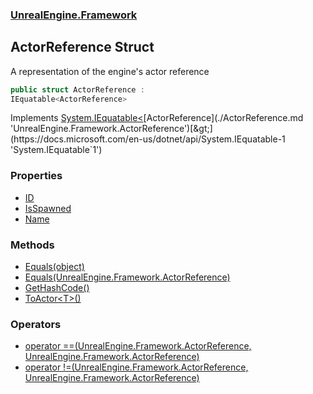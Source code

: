 ### [UnrealEngine.Framework](./UnrealEngine-Framework.md 'UnrealEngine.Framework')
## ActorReference Struct
A representation of the engine's actor reference  
```csharp
public struct ActorReference :
IEquatable<ActorReference>
```
Implements [System.IEquatable&lt;](https://docs.microsoft.com/en-us/dotnet/api/System.IEquatable-1 'System.IEquatable`1')[ActorReference](./ActorReference.md 'UnrealEngine.Framework.ActorReference')[&gt;](https://docs.microsoft.com/en-us/dotnet/api/System.IEquatable-1 'System.IEquatable`1')  
### Properties
- [ID](./ActorReference-ID.md 'UnrealEngine.Framework.ActorReference.ID')
- [IsSpawned](./ActorReference-IsSpawned.md 'UnrealEngine.Framework.ActorReference.IsSpawned')
- [Name](./ActorReference-Name.md 'UnrealEngine.Framework.ActorReference.Name')
### Methods
- [Equals(object)](./ActorReference-Equals(object).md 'UnrealEngine.Framework.ActorReference.Equals(object)')
- [Equals(UnrealEngine.Framework.ActorReference)](./ActorReference-Equals(ActorReference).md 'UnrealEngine.Framework.ActorReference.Equals(UnrealEngine.Framework.ActorReference)')
- [GetHashCode()](./ActorReference-GetHashCode().md 'UnrealEngine.Framework.ActorReference.GetHashCode()')
- [ToActor&lt;T&gt;()](./ActorReference-ToActor-T-().md 'UnrealEngine.Framework.ActorReference.ToActor&lt;T&gt;()')
### Operators
- [operator ==(UnrealEngine.Framework.ActorReference, UnrealEngine.Framework.ActorReference)](./ActorReference-op_Equality(ActorReference_ActorReference).md 'UnrealEngine.Framework.ActorReference.op_Equality(UnrealEngine.Framework.ActorReference, UnrealEngine.Framework.ActorReference)')
- [operator !=(UnrealEngine.Framework.ActorReference, UnrealEngine.Framework.ActorReference)](./ActorReference-op_Inequality(ActorReference_ActorReference).md 'UnrealEngine.Framework.ActorReference.op_Inequality(UnrealEngine.Framework.ActorReference, UnrealEngine.Framework.ActorReference)')
